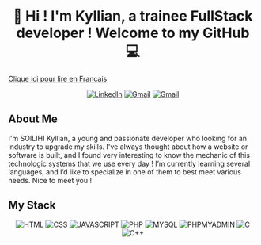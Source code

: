 # <div align='center'>  👋 Hi ! I'm Kyllian, a trainee FullStack developer ! Welcome to my GitHub 💻

[Clique ici pour lire en Francais](README-FR.md) 

<div align='center'> 

[![LinkedIn](https://img.shields.io/badge/Linkedin-SOILIHI%20KYLLIAN-blue?style=for-the-badge&logo=linkedin&logoColor=white)](https://www.linkedin.com/in/kyllian-soilihi-3a4313241/)  [![Gmail](https://img.shields.io/badge/Gmail-soilihi.kyllian@gmail.com-yellow?style=for-the-badge&logo=gmail&logoColor=white)](mailto:soilihi.kyllian@gmail.com?body=Bonjour%20Kyllian,) [![Gmail](https://img.shields.io/badge/Discord-ZeuroHK-purple?style=for-the-badge&logo=discord&logoColor=white)](mailto:soilihi.kyllian@gmail.com?body=https://discord.com/%20Mon%20identifiant:469150106550272002,) 

</div>

## About Me

I'm SOILIHI Kyllian, a young and passionate developer who looking for an industry to upgrade my skills. I've always thought about how a website or software is built, and I found very interesting to know the mechanic of this technologic systems that we use every day ! I’m currently learning several languages, and I’d like to specialize in one of them to best meet various needs. Nice to meet you !

## My Stack 

<div align='center'>

![HTML](https://img.shields.io/badge/HTML-222?style=for-the-badge&logo=html5&logoColor=orange)  ![CSS](https://img.shields.io/badge/css-222?style=for-the-badge&logo=css3&logoColor=blue) ![JAVASCRIPT](https://img.shields.io/badge/javascript-222?style=for-the-badge&logo=javascript&logoColor=yellow) ![PHP](https://img.shields.io/badge/php-222?style=for-the-badge&logo=php&logoColor=) ![MYSQL](https://img.shields.io/badge/MYSQL-222?style=for-the-badge&logo=mysql&logoColor=) ![PHPMYADMIN](https://img.shields.io/badge/phpmyadmin-222?style=for-the-badge&logo=phpmyadmin&logoColor=) ![C](https://img.shields.io/badge/c-222?style=for-the-badge&logo=c&logoColor=) ![C++](https://img.shields.io/badge/c++-222?style=for-the-badge&logo=c&logoColor=)

</div>

